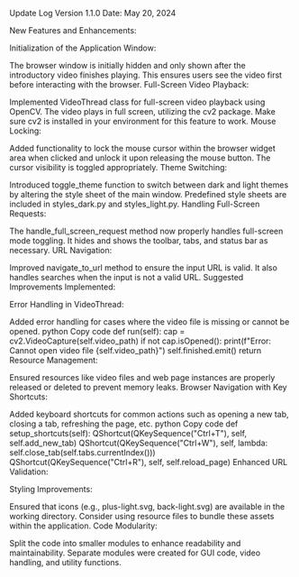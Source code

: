 Update Log
Version 1.1.0
Date: May 20, 2024

New Features and Enhancements:

Initialization of the Application Window:

The browser window is initially hidden and only shown after the introductory video finishes playing. This ensures users see the video first before interacting with the browser.
Full-Screen Video Playback:

Implemented VideoThread class for full-screen video playback using OpenCV. The video plays in full screen, utilizing the cv2 package. Make sure cv2 is installed in your environment for this feature to work.
Mouse Locking:

Added functionality to lock the mouse cursor within the browser widget area when clicked and unlock it upon releasing the mouse button. The cursor visibility is toggled appropriately.
Theme Switching:

Introduced toggle_theme function to switch between dark and light themes by altering the style sheet of the main window. Predefined style sheets are included in styles_dark.py and styles_light.py.
Handling Full-Screen Requests:

The handle_full_screen_request method now properly handles full-screen mode toggling. It hides and shows the toolbar, tabs, and status bar as necessary.
URL Navigation:

Improved navigate_to_url method to ensure the input URL is valid. It also handles searches when the input is not a valid URL.
Suggested Improvements Implemented:

Error Handling in VideoThread:

Added error handling for cases where the video file is missing or cannot be opened.
python
Copy code
def run(self):
    cap = cv2.VideoCapture(self.video_path)
    if not cap.isOpened():
        print(f"Error: Cannot open video file {self.video_path}")
        self.finished.emit()
        return
Resource Management:

Ensured resources like video files and web page instances are properly released or deleted to prevent memory leaks.
Browser Navigation with Key Shortcuts:

Added keyboard shortcuts for common actions such as opening a new tab, closing a tab, refreshing the page, etc.
python
Copy code
def setup_shortcuts(self):
    QShortcut(QKeySequence("Ctrl+T"), self, self.add_new_tab)
    QShortcut(QKeySequence("Ctrl+W"), self, lambda: self.close_tab(self.tabs.currentIndex()))
    QShortcut(QKeySequence("Ctrl+R"), self, self.reload_page)
Enhanced URL Validation:

Styling Improvements:

Ensured that icons (e.g., plus-light.svg, back-light.svg) are available in the working directory. Consider using resource files to bundle these assets within the application.
Code Modularity:

Split the code into smaller modules to enhance readability and maintainability. Separate modules were created for GUI code, video handling, and utility functions.
